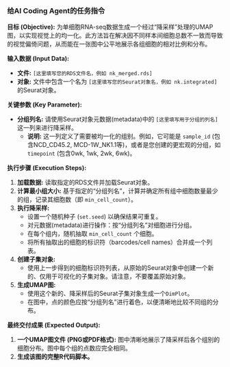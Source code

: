
### **给AI Coding Agent的任务指令**

**目标 (Objective):**
为单细胞RNA-seq数据生成一个经过“降采样”处理的UMAP图，以实现视觉上的均一化。此方法旨在解决因不同样本间细胞总数不一致而导致的视觉偏倚问题，从而能在一张图中公平地展示各组细胞的相对比例和分布。

**输入数据 (Input Data):**
*   **文件:** `[这里填写您的RDS文件名，例如 nk_merged.rds]`
*   **对象:** 文件中包含一个名为 `[这里填写您的Seurat对象名，例如 nk.integrated]` 的Seurat对象。

**关键参数 (Key Parameter):**
*   **分组列名:** 请使用Seurat对象元数据(metadata)中的 `[这里填写用于分组的列名]` 这一列来进行降采样。
    *   **说明:** 这一列定义了需要被均一化的组别。例如，它可能是 `sample_id` (包含NCD_CD45.2, MCD-1W_NK1.1等)，或者是您创建的更宏观的分组，如 `timepoint` (包含0wk, 1wk, 2wk, 6wk)。

**执行步骤 (Execution Steps):**

1.  **加载数据:** 读取指定的RDS文件并加载Seurat对象。
2.  **计算最小组大小:** 基于指定的“分组列名”，计算并确定所有组中细胞数量最少的组，记录其细胞数（即 `min_cell_count`）。
3.  **执行降采样:**
    *   设置一个随机种子 (`set.seed`) 以确保结果可重复。
    *   对元数据(metadata)进行操作：按“分组列名”对细胞进行分组。
    *   在每个组内，随机抽取 `min_cell_count` 个细胞。
    *   将所有抽取出的细胞的标识符（barcodes/cell names）合并成一个列表。
4.  **创建子集对象:**
    *   使用上一步得到的细胞标识符列表，从原始的Seurat对象中创建一个新的、仅用于可视化的子集对象。请注意，不要覆盖原始对象。
5.  **生成UMAP图:**
    *   使用这个新的、降采样后的Seurat子集对象生成一个`DimPlot`。
    *   在图中，点的颜色应按“分组列名”进行着色，以便清晰地比较不同组的分布。

**最终交付成果 (Expected Output):**

1.  **一个UMAP图文件 (PNG或PDF格式):** 图中清晰地展示了降采样后各个组别的细胞分布。图中每个组的点数应完全相同。
2.  **生成该图的完整R代码脚本。**